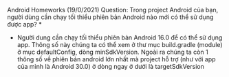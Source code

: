 Android Homeworks
(19/0/2021)
Question: Trong project Android của bạn, người dùng cần chạy tối thiểu phiên bản Android nào mới có thể sử dụng được app?
* 
- Người dung cần chạy tối thiểu phiên bản Android 16.0 để có thể sử dụng app. Thông số này chúng ta có thể xem ở thư mục build.gradle (module) ở mục defaultConfig, dòng minSdkVersion. Ngoài ra chúng ta còn 1 thông số về phiên bản android lớn nhất mà project hỗ trợ (như với app của mình là Android 30.0) ở dòng ngay ở dưới là targetSdkVersion

